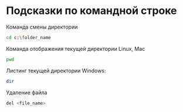 # Подсказки по командной строке

Команда смены директории
```sh
cd c:\folder_name
```

Команда отображения текущей директории Linux, Mac
```sh
pwd
```

Листинг текущей директории Windows:
```sh
dir
```

Удаление файла 
```sh
del <file_name> 
```